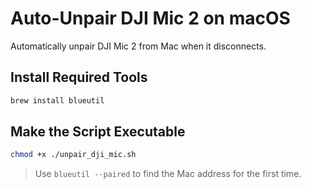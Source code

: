 # Auto-Unpair DJI Mic 2 on macOS

Automatically unpair DJI Mic 2 from Mac when it disconnects.

## Install Required Tools

```bash
brew install blueutil
```

## Make the Script Executable

```bash
chmod +x ./unpair_dji_mic.sh
```

> Use `blueutil --paired` to find the Mac address for the first time.
